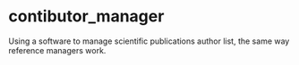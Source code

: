 # contibutor_manager
Using a software to manage scientific publications author list, the same way reference managers work.
